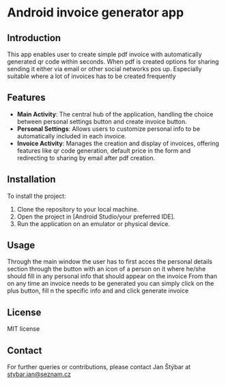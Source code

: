 # Android invoice generator app

## Introduction
This app enables user to create simple pdf invoice with automatically generated qr code within seconds. 
When pdf is created options for sharing sending it either via email or other social networks pos up. 
Especially suitable where a lot of invoices has to be created frequently

## Features
- **Main Activity**: The central hub of the application, handling the choice between personal settings button and create invoice button.
- **Personal Settings**: Allows users to customize personal info to be automatically included in each invoice.
- **Invoice Activity**: Manages the creation and display of invoices, offering features like qr code generation, default price in the form and redirecting to sharing by email after pdf creation.

## Installation
To install the project:
1. Clone the repository to your local machine.
2. Open the project in [Android Studio/your preferred IDE].
3. Run the application on an emulator or physical device.

## Usage
Through the main window the user has to first acces the personal details section through the button with an icon of a person on it where he/she should fill in any personal info that should appear on the invoice
From than on any time an invoice needs to be generated you can simply click on the plus button, fill n the specific info and and click generate invoice

## License
MIT license

## Contact
For further queries or contributions, please contact Jan Štýbar at stybar.jan@seznam.cz
